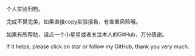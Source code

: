 个人实验归档。

完成不算完美，如果直接copy实验报告，有查重风险哦。

如果有所帮助，请点一个小星星或者关注本人的GitHub，万分感谢。

If it helps, please click on star or follow my GitHub, thank you very much.
